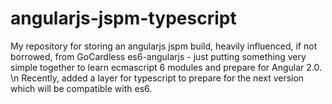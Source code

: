 # angularjs-jspm-typescript

My repository for storing an angularjs jspm build, heavily influenced, if not borrowed, from GoCardless es6-angularjs - just putting something very simple together to learn ecmascript 6 modules and prepare for Angular 2.0.  \n 
Recently, added a layer for typescript to prepare for the next version which will be compatible with es6.

